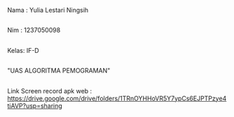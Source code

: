 Nama : Yulia Lestari Ningsih
##
Nim  : 1237050098
##
Kelas: IF-D
##
"UAS ALGORITMA PEMOGRAMAN"
##
Link Screen record apk web : https://drive.google.com/drive/folders/1TRnOYHHoVR5Y7ypCs6EJPTPzye4tiAVP?usp=sharing
